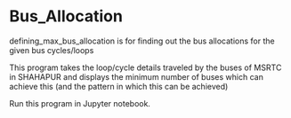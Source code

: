 # Bus_Allocation
defining_max_bus_allocation is for finding out the bus allocations for the given bus cycles/loops

This program takes the loop/cycle details traveled by the buses of MSRTC in SHAHAPUR and displays the minimum number of buses which can achieve this (and the pattern in which this can be achieved)

Run this program in Jupyter notebook.


